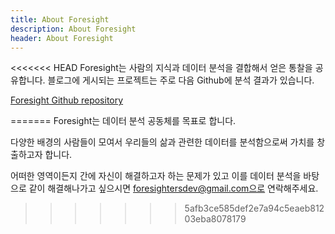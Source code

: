 ```yaml
---
title: About Foresight
description: About Foresight
header: About Foresight
---
```

<<<<<<< HEAD
Foresight는 사람의 지식과 데이터 분석을 결합해서 얻은 통찰을 공유합니다. <!--break--> 블로그에 게시되는 프로젝트는 주로 다음 Github에 분석 결과가 있습니다.

[Foresight Github repository](https://github.com/foresighters/project-storage)

=======
Foresight는 데이터 분석 공동체를 목표로 합니다.<!--break-->

다양한 배경의 사람들이 모여서 우리들의 삶과 관련한 데이터를 분석함으로써 가치를 창출하고자 합니다.

어떠한 영역이든지 간에 자신이 해결하고자 하는 문제가 있고 이를 데이터 분석을 바탕으로 같이 해결해나가고 싶으시면 foresightersdev@gmail.com으로 연락해주세요.
>>>>>>> 5afb3ce585def2e7a94c5eaeb81203eba8078179
